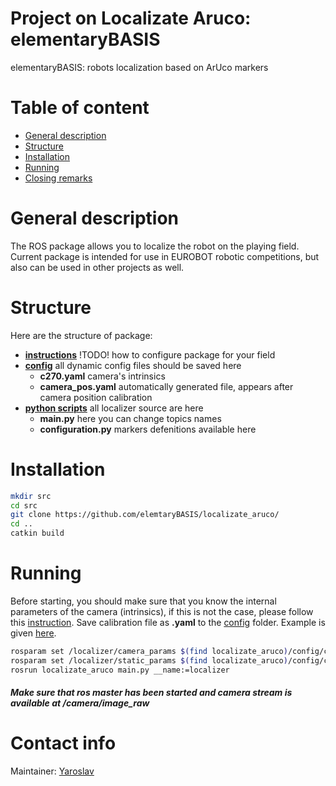 # Project on Localizate Aruco: elementaryBASIS

elementaryBASIS: robots localization based on ArUco markers

# Table of content
-  [General description](#general-description)
-  [Structure](#struct)
-  [Installation](#install)
-  [Running](#running)
-  [Closing remarks](#contact)

# General description <a name="general-description"></a>
The ROS package allows you to localize the robot on the playing field. Current package is intended for use in EUROBOT robotic competitions, but also can be used in other projects as well.
# Structure <a name="struct"></a>
Here are the structure of package:
- [**instructions**](instructions) !TODO! how to configure package for your field
- [**config**](config) all dynamic config files should be saved here
  - **c270.yaml** camera's intrinsics
  - **camera_pos.yaml** automatically generated file, appears after camera position calibration
- [**python scripts**](python_scripts) all localizer source are here
  - **main.py** here you can change topics names
  - **configuration.py** markers defenitions available here
# Installation <a name="install"></a>
```bash
mkdir src
cd src
git clone https://github.com/elemtaryBASIS/localizate_aruco/
cd ..
catkin build
```
# Running <a name="running"></a>
Before starting, you should make sure that you know the internal parameters of the camera (intrinsics), if this is not the case, please follow this [instruction](https://gist.github.com/atokagzx/65ba6a2041c47c257ae4d17b16374d15).
Save calibration file as **.yaml** to the [config](/config) folder. Example is given [here](/config/c270.yaml).
```bash
rosparam set /localizer/camera_params $(find localizate_aruco)/config/c270_1280x720.yaml
rosparam set /localizer/static_params $(find localizate_aruco)/config/camera_pos.yaml
rosrun localizate_aruco main.py __name:=localizer
```
##### Make sure that ros master has been started and camera stream is available at /camera/image_raw
# Contact info <a name="contact"></a>
Maintainer: [Yaroslav](mailto:y.savelev@edu.misis.ru)
